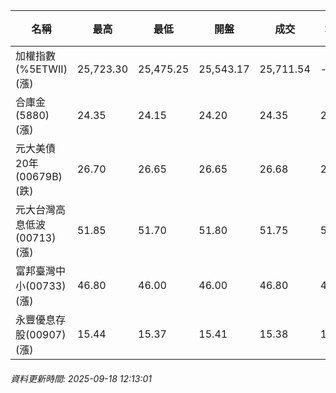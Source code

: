 | 名稱 | 最高 | 最低 | 開盤 | 成交 | 均價 | 成交金額(億) | 昨收 | 漲跌幅 | 漲跌 | 總量 | 昨量 | 振幅 |
| -------- | -------- | -------- | -------- |-------- | -------- | -------- |-------- |-------- |-------- | -------- | -------- |-------- |
|加權指數(%5ETWII) (漲)|25,723.30|25,475.25|25,543.17|25,711.54|-|3,400.29|25,438.25|1.07%|273.29|6,623,168|0|0.98%|
|合庫金(5880) (漲)|24.35|24.15|24.20|24.35|24.24|1.24|24.15|0.83%|0.20|5,118|5,953|0.83%|
|元大美債20年(00679B) (跌)|26.70|26.65|26.65|26.68|26.66|6.59|26.76|0.30%|0.08|24,721|62,370|0.19%|
|元大台灣高息低波(00713) (漲)|51.85|51.70|51.80|51.75|51.74|3.20|51.70|0.10%|0.05|6,191|8,686|0.29%|
|富邦臺灣中小(00733) (漲)|46.80|46.00|46.00|46.80|46.55|0.426|45.86|2.05%|0.94|914|560|1.74%|
|永豐優息存股(00907) (漲)|15.44|15.37|15.41|15.38|15.41|0.081|15.36|0.13%|0.02|524|794|0.46%|
###### 資料更新時間: 2025-09-18 12:13:01